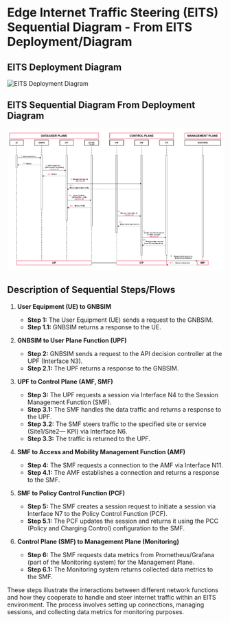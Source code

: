 # Edge Internet Traffic Steering (EITS) Sequential Diagram - From EITS Deployment/Diagram

## EITS Deployment Diagram
![EITS Deployment Diagram](Thesis-UA-OAI-Traffic-Steering-PCC-Diagram2.png "EITS Deployment Diagram")
<br>
## EITS Sequential Diagram From Deployment Diagram
![EITS Sequential Diagram From Deployment Diagram](Thesis-UA-EITS-OAI-TS-Sequential-Diagram.png "EITS Sequential Diagram From Deployment Diagram")

## Description of Sequential Steps/Flows

1. **User Equipment (UE) to GNBSIM**
    - **Step 1:** The User Equipment (UE) sends a request to the GNBSIM.
    - **Step 1.1:** GNBSIM returns a response to the UE.

2. **GNBSIM to User Plane Function (UPF)**
    - **Step 2:** GNBSIM sends a request to the API decision controller at the UPF (Interface N3).
    - **Step 2.1:** The UPF returns a response to the GNBSIM.

3. **UPF to Control Plane (AMF, SMF)**
    - **Step 3:** The UPF requests a session via Interface N4 to the Session Management Function (SMF).
    - **Step 3.1:** The SMF handles the data traffic and returns a response to the UPF.
    - **Step 3.2:** The SMF steers traffic to the specified site or service (Site1/Site2— KPI) via Interface N6.
    - **Step 3.3:** The traffic is returned to the UPF.

4. **SMF to Access and Mobility Management Function (AMF)**
    - **Step 4:** The SMF requests a connection to the AMF via Interface N11.
    - **Step 4.1:** The AMF establishes a connection and returns a response to the SMF.

5. **SMF to Policy Control Function (PCF)**
    - **Step 5:** The SMF creates a session request to initiate a session via Interface N7 to the Policy Control Function (PCF).
    - **Step 5.1:** The PCF updates the session and returns it using the PCC (Policy and Charging Control) configuration to the SMF.

6. **Control Plane (SMF) to Management Plane (Monitoring)**
    - **Step 6:** The SMF requests data metrics from Prometheus/Grafana (part of the Monitoring system) for the Management Plane.
    - **Step 6.1:** The Monitoring system returns collected data metrics to the SMF.

These steps illustrate the interactions between different network functions and how they cooperate to handle and steer internet traffic within an EITS environment. The process involves setting up connections, managing sessions, and collecting data metrics for monitoring purposes.


